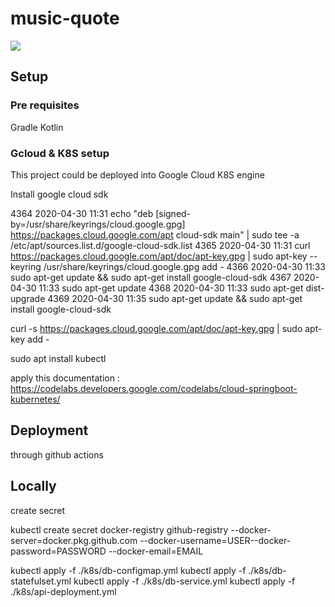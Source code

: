 # music-quote

![](https://github.com/littlewing/music-quote/workflows/CI/badge.svg)

## Setup 

### Pre requisites

Gradle
Kotlin

### Gcloud & K8S setup

This project could be deployed into Google Cloud K8S engine

Install google cloud sdk


 4364  2020-04-30 11:31  echo "deb [signed-by=/usr/share/keyrings/cloud.google.gpg] https://packages.cloud.google.com/apt cloud-sdk main" | sudo tee -a /etc/apt/sources.list.d/google-cloud-sdk.list
 4365  2020-04-30 11:31  curl https://packages.cloud.google.com/apt/doc/apt-key.gpg | sudo apt-key --keyring /usr/share/keyrings/cloud.google.gpg add -
 4366  2020-04-30 11:33  sudo apt-get update && sudo apt-get install google-cloud-sdk
 4367  2020-04-30 11:33  sudo apt-get update
 4368  2020-04-30 11:33  sudo apt-get dist-upgrade
 4369  2020-04-30 11:35  sudo apt-get update && sudo apt-get install google-cloud-sdk


curl -s https://packages.cloud.google.com/apt/doc/apt-key.gpg | sudo apt-key add -

sudo apt install kubectl


apply this documentation : https://codelabs.developers.google.com/codelabs/cloud-springboot-kubernetes/


## Deployment

through github actions

## Locally

create secret 

kubectl create secret docker-registry github-registry --docker-server=docker.pkg.github.com --docker-username=USER--docker-password=PASSWORD --docker-email=EMAIL


kubectl apply -f ./k8s/db-configmap.yml
kubectl apply -f ./k8s/db-statefulset.yml
kubectl apply -f ./k8s/db-service.yml
kubectl apply -f ./k8s/api-deployment.yml
